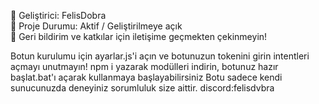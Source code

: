 👤 Geliştirici: FelisDobra  
📅 Proje Durumu: Aktif / Geliştirilmeye açık  
💬 Geri bildirim ve katkılar için iletişime geçmekten çekinmeyin!

Botun kurulumu için ayarlar.js'i açın ve botunuzun tokenini girin intentleri açmayı unutmayın! npm i yazarak modülleri indirin, botunuz hazır başlat.bat'ı açarak kullanmaya başlayabilirsiniz
Botu sadece kendi sunucunuzda deneyiniz sorumluluk size aittir.
discord:felisdvbra
